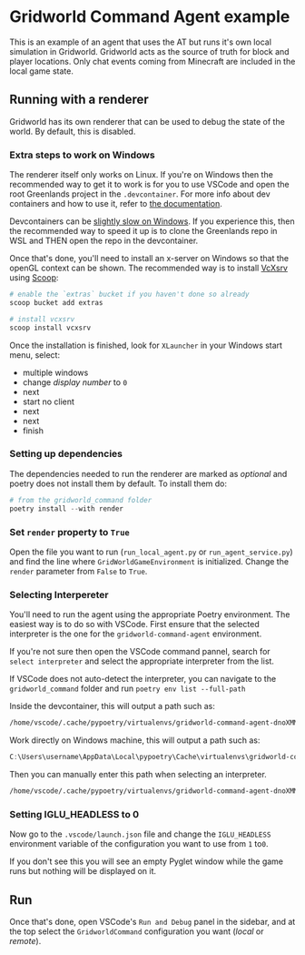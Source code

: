 # Gridworld Command Agent example

This is an example of an agent that uses the AT but runs it's own local
simulation in Gridworld. Gridworld acts as the source of truth for block and
player locations. Only chat events coming from Minecraft are included in the
local game state.

## Running with a renderer

Gridworld has its own renderer that can be used to debug the state of the world.
By default, this is disabled.

### Extra steps to work on Windows

The renderer itself only works on Linux. If you're on Windows then the
recommended way to get it to work is for you to use VSCode and open the root
Greenlands project in the `.devcontainer`. For more info about dev containers
and how to use it, refer to [the
documentation](https://code.visualstudio.com/docs/remote/containers).

Devcontainers can be [slightly slow on
Windows](https://code.visualstudio.com/remote/advancedcontainers/improve-performance).
If you experience this, then the recommended way to speed it up is to clone the
Greenlands repo in WSL and THEN open the repo in the devcontainer.

Once that's done, you'll need to install an x-server on Windows so that the
openGL context can be shown. The recommended way is to install
[VcXsrv](https://sourceforge.net/projects/vcxsrv/) using
[Scoop](https://github.com/ScoopInstaller/Scoop):

```powershell
# enable the `extras` bucket if you haven't done so already
scoop bucket add extras

# install vcxsrv
scoop install vcxsrv
```

Once the installation is finished, look for `XLauncher` in your Windows start
menu, select:

- multiple windows
- change _display number_ to `0`
- next
- start no client
- next
- next
- finish

### Setting up dependencies

The dependencies needed to run the renderer are marked as _optional_ and poetry
does not install them by default. To install them do:

```powershell
# from the gridworld_command folder
poetry install --with render
```

### Set `render` property to `True`

Open the file you want to run (`run_local_agent.py` or `run_agent_service.py`)
and find the line where `GridWorldGameEnvironment` is initialized. Change the
`render` parameter from `False` to `True`.

### Selecting Interpereter

You'll need to run the agent using the appropriate Poetry environment. The
easiest way is to do so with VSCode. First ensure that the selected interpreter
is the one for the `gridworld-command-agent` environment.

If you're not sure then open the VSCode command pannel, search for `select interpreter` and select
the appropriate interpreter from the list.

If VSCode does not auto-detect the interpreter, you can navigate to the `gridworld_command` folder and run `poetry env list --full-path`

Inside the devcontainer, this will output a path such as:

```bash
/home/vscode/.cache/pypoetry/virtualenvs/gridworld-command-agent-dnoXMMAO-py3.10 (Activated)
```

Work directly on Windows machine, this will output a path such as:

```powershell
C:\Users\username\AppData\Local\pypoetry\Cache\virtualenvs\gridworld-command-agent-DOExUNHW-py3.10 (Activated)
```

Then you can manually enter this path when selecting an interpreter.

```bash
/home/vscode/.cache/pypoetry/virtualenvs/gridworld-command-agent-dnoXMMAO-py3.10/bin/python
```

### Setting IGLU_HEADLESS to 0

Now go to the `.vscode/launch.json` file and change the `IGLU_HEADLESS`
environment variable of the configuration you want to use from `1` to`0`.

If you don't see this you will see an empty Pyglet window while the game runs but nothing
will be displayed on it.

## Run

Once that's done, open VSCode's `Run and Debug` panel in the sidebar, and at the
top select the `GridworldCommand` configuration you want (_local_ or _remote_).

